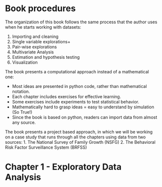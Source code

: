 #   Book procedures
The organization of this book follows the same process that the author uses when he starts working with datasets:
1.  Importing and cleaning
2.  Single variable explorations+
3.  Pair-wise explorations
4.  Multivariate Analysis
5.  Estimation and hypothesis testing
6.  Visualization

The book presents a computational approach instead of a mathematical one:
-   Most ideas are presented in python code, rather than mathematical notation.
-   Each chapter includes exercises for effective learning.
-   Some exercises include experiments to test statistical behavior.
-   Mathematically hard to grasp ideas = easy to understand by simulation (So True!)
-   Since the book is based on python, readers can import data from almost any source.

The book presents a project based approach, in which we will be working on a case study that runs through all the chapters using data from two sources:
    1.  The National Survey of Family Growth (NSFG)
    2.  The Behavioral Risk Factor Surveillance System (BRFSS)
    
#   Chapter 1 - Exploratory Data Analysis
